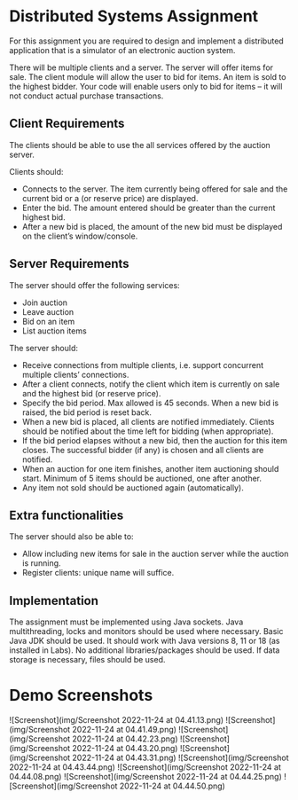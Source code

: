 # Distributed Systems Assignment

For this assignment you are required to design and implement a distributed application that is a simulator of an electronic auction system.

There will be multiple clients and a server. The server will offer items for sale. The client module will allow the user to bid for items. An item is sold to the highest bidder. Your code will enable users only to bid for items – it will not conduct actual purchase transactions.

## Client Requirements

The clients should be able to use the all services offered by the auction server.

Clients should:

- Connects to the server. The item currently being offered for sale and the current bid or a (or reserve price) are displayed.
- Enter the bid. The amount entered should be greater than the current highest bid.
- After a new bid is placed, the amount of the new bid must be displayed on the client’s window/console.

## Server Requirements

The server should offer the following services:

- Join auction
- Leave auction
- Bid on an item
- List auction items

The server should:

- Receive connections from multiple clients, i.e. support concurrent multiple clients’ connections.
- After a client connects, notify the client which item is currently on sale and the highest bid (or reserve price).
- Specify the bid period. Max allowed is 45 seconds. When a new bid is raised, the bid period is reset back.
- When a new bid is placed, all clients are notified immediately. Clients should be notified about the time left for bidding (when appropriate).
- If the bid period elapses without a new bid, then the auction for this item closes. The successful bidder (if any) is chosen and all clients are notified.
- When an auction for one item finishes, another item auctioning should start. Minimum of 5 items should be auctioned, one after another.
- Any item not sold should be auctioned again (automatically).

## Extra functionalities

The server should also be able to:

- Allow including new items for sale in the auction server while the auction is running.
- Register clients: unique name will suffice.

## Implementation

The assignment must be implemented using Java sockets. Java multithreading, locks and monitors should be used where necessary. Basic Java JDK should be used. It should work with Java versions 8, 11 or 18 (as installed in Labs). No additional libraries/packages should be used. If data storage is necessary, files should be used.

# Demo Screenshots
![Screenshot](img/Screenshot 2022-11-24 at 04.41.13.png)
![Screenshot](img/Screenshot 2022-11-24 at 04.41.49.png)
![Screenshot](img/Screenshot 2022-11-24 at 04.42.23.png)
![Screenshot](img/Screenshot 2022-11-24 at 04.43.20.png)
![Screenshot](img/Screenshot 2022-11-24 at 04.43.31.png)
![Screenshot](img/Screenshot 2022-11-24 at 04.43.44.png)
![Screenshot](img/Screenshot 2022-11-24 at 04.44.08.png)
![Screenshot](img/Screenshot 2022-11-24 at 04.44.25.png)
![Screenshot](img/Screenshot 2022-11-24 at 04.44.50.png)